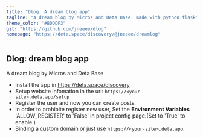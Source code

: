 ```yaml
---
title: "Dlog: A dream blog app"
tagline: "A dream blog by Micros and Deta Base. made with python flask"
theme_color: "#BDDDF3"
git: "https://github.com/jneeee/dlog"
homepage: "https://deta.space/discovery/@jneeee/dreamlog"
---
```


## Dlog: dream blog app

A dream blog by Micros and Deta Base


- Install the app in https://deta.space/discovery
- Setup website infomation in the url: `https://<your-site>.deta.app/setup`
- Register the user and now you can create posts.
- In order to prohibite register new user, Set the **Environment Variables** 'ALLOW_REGISTER' to 'False' in project config page.(Set to 'True' to enable.)
- Binding a custom domain or just use `https://<your-site>.deta.app`.

